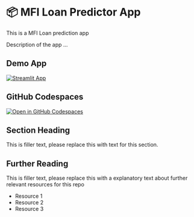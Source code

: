 # 📦 MFI Loan Predictor App
This is a MFI Loan prediction app

Description of the app ...

## Demo App

[![Streamlit App](https://static.streamlit.io/badges/streamlit_badge_black_white.svg)](https://mfiloanprediction.streamlit.app/)

## GitHub Codespaces

[![Open in GitHub Codespaces](https://github.com/codespaces/badge.svg)](https://codespaces.new/streamlit/app-starter-kit?quickstart=1)

## Section Heading

This is filler text, please replace this with text for this section.

## Further Reading

This is filler text, please replace this with a explanatory text about further relevant resources for this repo
- Resource 1
- Resource 2
- Resource 3
